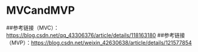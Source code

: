 # MVCandMVP
##参考链接（MVC）：https://blog.csdn.net/qq_43306376/article/details/118163180
##参考链接（MVP）：https://blog.csdn.net/weixin_42630638/article/details/121577854
